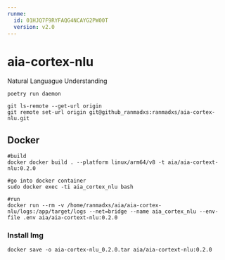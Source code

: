 ```yaml
---
runme:
  id: 01HJQ7F9RYFAQG4NCAYG2PW00T
  version: v2.0
---
```


# aia-cortex-nlu

Natural Languague Understanding

```console {"id":"01HJQ7F9RXZBJJ4YEQA7Q49GYF"}
poetry run daemon

git ls-remote --get-url origin 
git remote set-url origin git@github_ranmadxs:ranmadxs/aia-cortex-nlu.git
```

## Docker

```console {"id":"01HJQ7F9RXZBJJ4YEQAAH1BXHZ"}
#build
docker docker build . --platform linux/arm64/v8 -t aia/aia-cortext-nlu:0.2.0

#go into docker container
sudo docker exec -ti aia_cortex_nlu bash

#run
docker run --rm -v /home/ranmadxs/aia/aia-cortex-nlu/logs:/app/target/logs --net=bridge --name aia_cortex_nlu --env-file .env aia/aia-cortext-nlu:0.2.0
```

### Install Img

```console {"id":"01HJQ7F9RXZBJJ4YEQAAX4XA1Y"}
docker save -o aia-cortex-nlu_0.2.0.tar aia/aia-cortext-nlu:0.2.0
```
